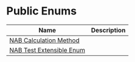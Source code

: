 # Public Enums

| Name | Description |
| ----- | ------ |
| [NAB Calculation Method](enum-nab-calculation-method/index.md) |  |
| [NAB Test Extensible Enum](enum-nab-test-extensible-enum/index.md) |  |
